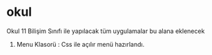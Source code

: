 # okul
Okul 11 Bilişim Sınıfı ile yapılacak tüm uygulamalar bu alana eklenecek
1. Menu Klasorü : Css ile açılır menü hazırlandı. 